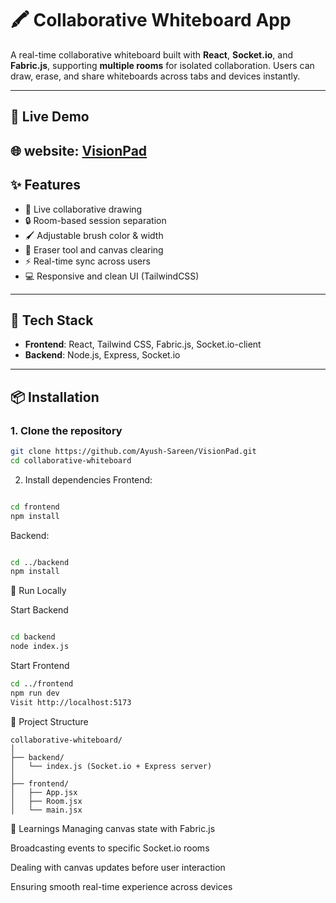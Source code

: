 # 🖍️ Collaborative Whiteboard App

A real-time collaborative whiteboard built with **React**, **Socket.io**, and **Fabric.js**, supporting **multiple rooms** for isolated collaboration. Users can draw, erase, and share whiteboards across tabs and devices instantly.

---
## 🔗 Live Demo

🌐 website: [VisionPad](https://visionpad.netlify.app/)
---

## ✨ Features

- 🎨 Live collaborative drawing
- 🔒 Room-based session separation
- 🖌️ Adjustable brush color & width
- 🧽 Eraser tool and canvas clearing
- ⚡ Real-time sync across users
- 💻 Responsive and clean UI (TailwindCSS)

---

## 🚀 Tech Stack

- **Frontend**: React, Tailwind CSS, Fabric.js, Socket.io-client
- **Backend**: Node.js, Express, Socket.io

---

## 📦 Installation

### 1. Clone the repository

```bash
git clone https://github.com/Ayush-Sareen/VisionPad.git
cd collaborative-whiteboard
```
2. Install dependencies
Frontend:

```bash

cd frontend
npm install
```
Backend:

```bash

cd ../backend
npm install
```
🧪 Run Locally

Start Backend
```bash

cd backend
node index.js
```
Start Frontend
```bash
cd ../frontend
npm run dev
Visit http://localhost:5173
```


📂 Project Structure
```
collaborative-whiteboard/
│
├── backend/
│   └── index.js (Socket.io + Express server)
│
├── frontend/
│   ├── App.jsx
│   ├── Room.jsx
│   └── main.jsx
```
🧠 Learnings
Managing canvas state with Fabric.js

Broadcasting events to specific Socket.io rooms

Dealing with canvas updates before user interaction

Ensuring smooth real-time experience across devices
